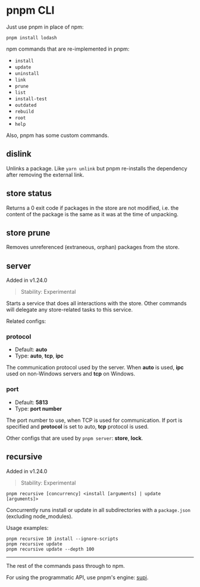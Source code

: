 # pnpm CLI

Just use pnpm in place of npm:

```
pnpm install lodash
```

npm commands that are re-implemented in pnpm:

* `install`
* `update`
* `uninstall`
* `link`
* `prune`
* `list`
* `install-test`
* `outdated`
* `rebuild`
* `root`
* `help`

Also, pnpm has some custom commands.

## dislink

Unlinks a package. Like `yarn unlink` but pnpm re-installs the dependency
after removing the external link.

## store status

Returns a 0 exit code if packages in the store are not modified, i.e. the
content of the package is the same as it was at the time of unpacking.

## store prune

Removes unreferenced (extraneous, orphan) packages from the store.

## server

Added in v1.24.0

> Stability: Experimental

Starts a service that does all interactions with the store.
Other commands will delegate any store-related tasks to this service.

Related configs:

### protocol

* Default: **auto**
* Type: **auto**, **tcp**, **ipc**

The communication protocol used by the server.
When **auto** is used, **ipc** used on non-Windows servers and **tcp** on Windows.

### port

* Default: **5813**
* Type: **port number**

The port number to use, when TCP is used for communication.
If port is specified and **protocol** is set to auto, **tcp** protocol is used.

Other configs that are used by `pnpm server`: **store**, **lock**.

## recursive

Added in v1.24.0

> Stability: Experimental

```
pnpm recursive [concurrency] <install [arguments] | update [arguments]>
```

Concurrently runs install or update in all subdirectories with a `package.json` (excluding node_modules).

Usage examples:

```
pnpm recursive 10 install --ignore-scripts
pnpm recursive update
pnpm recursive update --depth 100
```

***

The rest of the commands pass through to npm.

For using the programmatic API, use pnpm's engine: [supi](https://github.com/pnpm/supi).
